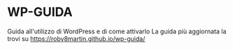# WP-GUIDA
Guida all'utilizzo di WordPress e di come attivarlo
La guida più aggiornata la trovi su https://roby8martin.github.io/wp-guida/
